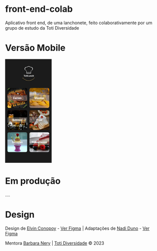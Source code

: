 # front-end-colab

Aplicativo front end, de uma lanchonete, feito colaborativamente por um grupo de estudo da Toti Diversidade

# Versão Mobile

<div>
  <img 
    alt="Captura de pantalla do aplicativo, tem a logomarca de uma lancheria e 6 card com imagens de comidas as quais representam as categorias deste aplicativo"
    src="https://raw.githubusercontent.com/nadiduno/totiLunch/main/.github/imgApp.png" 
    width="30%"
  >
  <br />
</div>

# Em produção

....

# Design

Design de  [Elvin Conopoy](https://www.linkedin.com/in/eefracotor/) - [Ver Figma](https://www.figma.com/file/EYsMdApm8TqzgQpYrA16M3/front-end-colab?type=design&node-id=0-1&mode=design&t=c72pU6knhfrfcYCd-0)
| Adaptações de [Nadi Duno](https://www.linkedin.com/in/nadiduno/) - [Ver Figma](https://www.figma.com/file/AYkZ3LlNPh5huIE1FH1Wuh/front-end-colab-(Copy)?type=design&node-id=0-1&mode=design&t=Z9jnlQ01DDN2WkUa-0)

Mentora [Barbara Nery](https://www.linkedin.com/in/barbarafnery/) | [Toti Diversidade](https://totidiversidade.com.br/) © 2023





